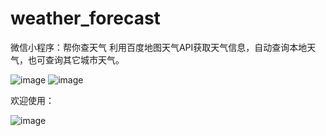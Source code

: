 # weather_forecast
微信小程序：帮你查天气
利用百度地图天气API获取天气信息，自动查询本地天气，也可查询其它城市天气。

![image](https://github.com/MichaelLee826/weather_forecast/blob/master/pics/IMG_2564.PNG)
![image](https://github.com/MichaelLee826/weather_forecast/blob/master/pics/IMG_2565.PNG)

欢迎使用：

![image](https://github.com/MichaelLee826/weather_forecast/blob/master/pics/QRCode.jpg)      
